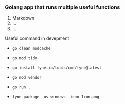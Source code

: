 ### Golang app that runs multiple useful functions

1. Markdown
2. ...
3. ...

Useful command in devepment

* `go clean modcache`

* `go mod tidy`

* `go install fyne.io/tools/cmd/fyne@latest`

* `go mod vendor`

* `go run .`

* `fyne package -os windows -icon Icon.png`

